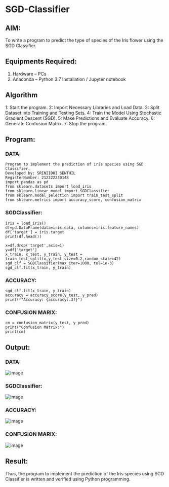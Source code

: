 # SGD-Classifier
## AIM:
To write a program to predict the type of species of the Iris flower using the SGD Classifier.

## Equipments Required:
1. Hardware – PCs
2. Anaconda – Python 3.7 Installation / Jupyter notebook

## Algorithm
1: Start the program.
2: Import Necessary Libraries and Load Data.
3: Split Dataset into Training and Testing Sets.
4: Train the Model Using Stochastic Gradient Descent (SGD).
5: Make Predictions and Evaluate Accuracy.
6: Generate Confusion Matrix.
7: Stop the program.

## Program:
### DATA:
```
Program to implement the prediction of iris species using SGD Classifier.
Developed by: SRINIIDHI SENTHIL
RegisterNumber: 212222230148
import pandas as pd
from sklearn.datasets import load_iris
from sklearn.linear_model import SGDClassifier
from sklearn.model_selection import train_test_split
from sklearn.metrics import accuracy_score, confusion_matrix
```
### SGDClassifier:
```
iris = load_iris()
df=pd.DataFrame(data=iris.data, columns=iris.feature_names)
df['target'] = iris.target
print(df.head())
```
```
x=df.drop('target',axis=1)
y=df['target']
x_train, x_test, y_train, y_test = train_test_split(x,y,test_size=0.2,random_state=42)
sgd_clf = SGDClassifier(max_iter=1000, tol=1e-3)
sgd_clf.fit(x_train, y_train)
```
### ACCURACY:
```
sgd_clf.fit(x_train, y_train)
accuracy = accuracy_score(y_test, y_pred)
print(f"Accuracy: {accuracy:.3f}")
```
### CONFUSION MARIX:
```
cm = confusion_matrix(y_test, y_pred)
print("Confusion Matrix:")
print(cm)
```
## Output:
### DATA:
![image](https://github.com/user-attachments/assets/03192351-7bb9-4aa5-a7cd-5d47414c2238)
### SGDClassifier:
![image](https://github.com/user-attachments/assets/8a285b91-d149-4a8e-8de6-ffce187aef97)
### ACCURACY:
![image](https://github.com/user-attachments/assets/c93be364-5fb2-458a-b88c-1dab94d3b108)
### CONFUSION MARIX:
![image](https://github.com/user-attachments/assets/f14d99a2-441f-4525-ba3d-5138908fda9e)



## Result:
Thus, the program to implement the prediction of the Iris species using SGD Classifier is written and verified using Python programming.
